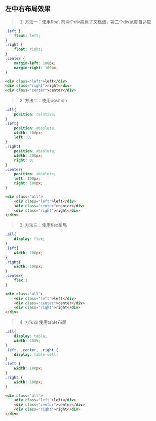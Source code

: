 ## 左中右布局效果
>1. 方法一：使用float
> 前两个div脱离了文档流，第三个div宽度自适应
````css
.left {
    float: left;
}
.right {
    float: right;
}
.center {
    margin-left: 100px;
    margin-right: 100px;
}
````
````html
<div class="left">left</div>
<div class="right">right</div>
<div class="center">center</div>
````

>2. 方法二：使用position
````css
.all{
    position: relative;
}
.left{
    position: absolute;
    width: 100px;
    left: 0;
}
.right{
    position: absolute;
    width: 100px;
    right: 0;
}
.center{
    position: absolute;
    left: 100px;
    right: 100px;
}
````
````html
<div class="all">
    <div class="left">left</div>
    <div class="center">center</div>
    <div class="right">right</div>
</div>
````
>3. 方法三：使用flex布局
````css
.all{
    display: flex;
}
.left{
    width: 100px;
}
.right{
    width: 100px;
}
.center{
    flex:1
}
````
````html
<div class="all">
    <div class="left">left</div>
    <div class="center">center</div>
    <div class="right">right</div>
</div>
````
>4. 方法四 使用table布局
````css
.all{
    display: table;
    width: 100%;
}
.left, .center, .right {
    display: table-cell;
}
.left {
    width: 100px;
}
.right {
    width: 100px;
}
````
````html
<div class="all">
    <div class="left">left</div>
    <div class="center">center</div>
    <div class="right">right</div>
</div>
````